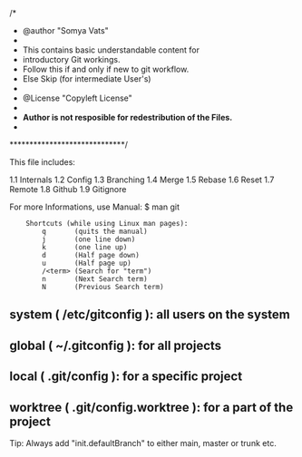 /*
 * @author "Somya Vats"
 *
 * This contains basic understandable content for 
 * introductory Git workings.
 * Follow this if and only if new to git workflow. 
 * Else Skip (for intermediate User's)
 *
 * @License "Copyleft License"
 *
 * <b>Author is not resposible for redestribution of the Files.</b>
 *
 *****************************/

 This file includes:

 1.1  Internals
 1.2  Config
 1.3  Branching 
 1.4  Merge 
 1.5  Rebase
 1.6  Reset 
 1.7  Remote
 1.8  Github
 1.9  Gitignore

 For more Informations, use Manual:
        $ man git

        Shortcuts (while using Linux man pages):
            q       (quits the manual)
            j       (one line down)
            k       (one line up)
            d       (Half page down)
            u       (Half page up)
            /<term> (Search for "term")
            n       (Next Search term)
            N       (Previous Search term)


 system ( /etc/gitconfig ):          all users on the system
 ------

 global ( ~/.gitconfig ):            for all projects
 ------

 local ( .git/config ):              for a specific project
 -----

 worktree ( .git/config.worktree ):  for a part of the project
 --------

 Tip: Always add "init.defaultBranch" to either main, master or trunk etc.